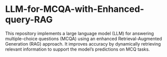 # LLM-for-MCQA-with-Enhanced-query-RAG
This repository implements a large language model (LLM) for answering multiple-choice questions (MCQA) using an enhanced Retrieval-Augmented Generation (RAG) approach. It improves accuracy by dynamically retrieving relevant information to support the model’s predictions on MCQ tasks.
